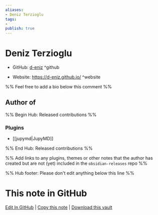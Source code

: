 ```yaml
---
aliases:
- Deniz Terzioglu
tags:
- 
publish: true
---
```


# Deniz Terzioglu

- GitHub: [d-eniz](https://github.com/d-eniz/) ^github
<!-- - Discord: `@` ^discord-->
- Website: <https://d-eniz.github.io/> ^website
<!-- - [[Publish sites|Publish site]]: <https://> ^publish-->

%% Feel free to add a bio below this comment %%


## Author of

%% Begin Hub: Released contributions %%
### Plugins
- [[jupymd|JupyMD]]

%% End Hub: Released contributions %%

%% Add links to any plugins, themes or other notes that the author has created but are not (yet) included in the `obsidian-releases` repo %%

<!--
### Unlisted plugins
-->

<!--
### Others
-->

<!--
## Sponsor this author
-->

<!-- - [[GitHub sponsors]]: [Sponsor @d-eniz on GitHub Sponsors](https://github.com/sponsors/d-eniz) ^github-sponsor-->
<!-- - [[Buy me a coffee]]: <https://> ^buy-me-a-coffee-->
<!-- - [[PayPal]]: <https://> ^paypal-->
<!-- - [[Patreon]]: <https://> ^patreon-->

<!--
## Follow this author
-->

<!-- - [[YouTube Channels|On YouTube]]: <https://> ^youtube-->
<!-- - Twitter: <https://> ^twitter-->
<!-- - ... -->

%% Hub footer: Please don't edit anything below this line %%

# This note in GitHub

<span class="git-footer">[Edit In GitHub](https://github.dev/obsidian-community/obsidian-hub/blob/main/01%20-%20Community/People/d-eniz.md "git-hub-edit-note") | [Copy this note](https://raw.githubusercontent.com/obsidian-community/obsidian-hub/main/01%20-%20Community/People/d-eniz.md "git-hub-copy-note") | [Download this vault](https://github.com/obsidian-community/obsidian-hub/archive/refs/heads/main.zip "git-hub-download-vault") </span>

